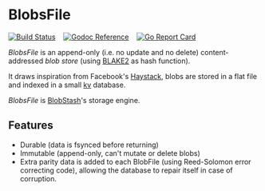 # BlobsFile

[![Build Status](https://travis-ci.org/tsileo/blobsfile.svg?branch=master)](https://travis-ci.org/tsileo/blobsfile)
&nbsp; &nbsp;[![Godoc Reference](https://godoc.org/a4.io/blobsfile?status.svg)](https://godoc.org/a4.io/blobsfile)
&nbsp; &nbsp;[![Go Report Card](https://goreportcard.com/badge/a4.io/blobsfile)](https://goreportcard.com/report/a4.io/blobsfile)

*BlobsFile* is an append-only (i.e. no update and no delete) content-addressed *blob store* (using [BLAKE2](https://blake2.net/) as hash function).

It draws inspiration from Facebook's [Haystack](http://202.118.11.61/papers/case%20studies/facebook.pdf), blobs are stored in a flat file and indexed in a small [kv](https://github.com/cznic/kv) database.

*BlobsFile* is [BlobStash](https://github.com/tsileo/blobstash)'s storage engine.

## Features

 - Durable (data is fsynced before returning)
 - Immutable (append-only, can't mutate or delete blobs)
 - Extra parity data is added to each BlobFile (using Reed-Solomon error correcting code), allowing the database to repair itself in case of corruption.

